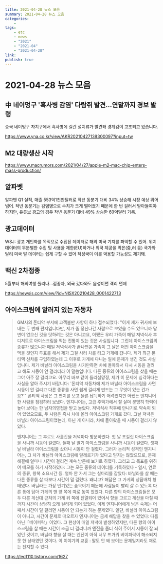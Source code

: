 ```yaml
---
title: 2021-04-28 뉴스 모음
summary: 2021-04-28 뉴스 모음
categories:
    - 
tags:
    - etc
    - news
    - "2021"
    - "2021-04"
    - "2021-04-28"
link: 
publish: true
---
```


# 2021-04-28 뉴스 모음

## 中 네이멍구 '흑사병 감염' 다람쥐 발견…연말까지 경보 발령

중국 네이멍구 자치구에서 흑사병에 걸린 설치류가 발견돼 경계감이 고조되고 있습니다.

<https://www.yna.co.kr/view/AKR20210427138300097?input=tw>

## M2 대량생산 시작

<https://www.macrumors.com/2021/04/27/apple-m2-mac-chip-enters-mass-production/>

## 알파벳

알파벳 Q1 실적, 매출 553억1천만달러로 작년 동분기 대비 34% 상승해 시장 예상 뛰어넘어. 작년 동분기는 감염병으로 수치가 크게 떨어졌기 때문에 한 번 걸러서 받아들여야 하지만, 유튜브 광고의 경우 작년 동분기 대비 49% 상승한 60억달러 기록.

## 광고데이터

WSJ: 광고 개인화를 목적으로 수집된 데이터로 해외 미국 기지를 파악할 수 있어. 위치 데이터의 무분별한 수집 및 사용을 제한(EU)하거나 외국 제공을 막은(중,러 등) 국가와 달리 미국 발 데이터는 쉽게 구할 수 있어 적성국이 이를 악용할 가능성도 제기돼.

## 백신 2차접종

5월부터 해외여행 풀리나…접종자, 외국 갔다와도 음성이면 격리 면제

<https://newsis.com/view/?id=NISX20210428_0001422713>

## 아이스크림에 알러지 있는 자동차

> GM사의 폰티악 부서에 고객불만 사항이 하나 접수되었다:
> "이게 제가 귀사에 보내는 두 번째 편지입니다만, 제가 좀 정신나간 사람으로 보였을 수도 있으니까 답변이 없으신 것을 탓하려는 것은 아니고요, 어쨌든 우리 가족이 매일 저녁식사 후 디저트로 아이스크림을 먹는 전통이 있는 것은 사실입니다. 그런데 아이스크림의 종류가 많으니까 매일 저녁식사가 끝나면온 가족이 그 날은 어떤 아이스크림을 먹을 것인지 투표를 해서 제가 그걸 사러 차를 타고 가게에 갑니다. 제가 최근 폰티액 신차를 구입하였는데 그 이후로 가게에 다니는 일에 문제가 생긴 것도 사실입니다. 제가 바닐라 아이스크림을 사기만하면 차에 돌아와서 다시 시동을 걸려고 해도 시동이 안 걸리더라 이 말씀입니다. 다른 종류의 아이스크림을 샀을 때는 그야 아주 잘 걸리고요. 아무리 바보 같이 들리실망정, 제가 이 문제에 심각하다는 사실을 알아 주시기 바랍니다: '폰티악 자동차에 제가 바닐라 아이스크림을 사면 시동이 안 걸리고 다른 종류를 사면 쉽게 걸리게 만드는 그 무엇이 있는 건가요?'"
> 폰티액 사장은 그 편지를 보고 물론 납득하기 어려웠지만 어쨌든 엔지니어 한 사람을 점검하러 보냈다. 엔지니어는, 고급 주택가에서 잘 살며 분명히 학력이 높아 보이는 한 남자의영접을 받고 놀랐다. 저녁식사 직후에 만나기로 약속이 되어 있었으므로, 두 사람은 즉시 차에 올라 아이스크림 가게로 갔다. 그날 저녁은 바닐라 아이스크림이었는데, 아닌 게 아니라, 차에 돌아왔을 때 시동이 걸리지 않았다.
>
> 엔지니어는 그 후로도 사흘간을 저녁마다 방문하였다. 첫 날 초컬릿 아이스크림을 사니까 시동이 걸렸다. 둘째 날 딸기 아이스크림을 사니까 시동이 걸렸다. 셋째 날 바닐라 아이스크림을 샀더니 시동이 안 걸렸다.
> 그러자 논리적 성격인 엔지니어는, 그 차가 바닐라 아이스크림에 알레르기가 있다고 믿지는 않았으므로, 문제해결에 얼마나 시간이 걸리건 계속 방문해 보기로 하였다. 그리고 그 목표를 위하여 메모를 하기 시작하였다: 그는 모든 종류의 데이터를 기록하였다 - 일시, 연료의 종류, 왕복 소요시간 등.
> 얼마 안 가서 그는 실마리를 잡았다: 바닐라를 살 때는 다른 종류를 살 때보다 시간이 덜 걸렸다. 왜냐고? 해답은 그 가게의 상품배치 형태였다.
> 바닐라는 가장 인기있는 품목이기 때문에 사람들이 빨리 살 수 있도록 다른 통에 담아 가게의 맨 앞 쪽에 따로 놓여 있었다. 다른 향의 아이스크림들은 모두 다른 계산대 근처의 가게 뒤 쪽에 진열되어 있어서 향을 고르고 계산을 마칠 때까지 시간이 상당히 오래 걸리게 되어 있었다.
> 이제 엔지니어에게 남은 숙제는 어째서 시간이 덜 걸리면 시동이 안 되는가 하는 문제였다. 일단, 바닐라 아이스크림이 아니고, 시간이 문제로 떠오르자 엔지니어는 금세 해답을 찾을 수 있었다: 다름 아닌「베이퍼락」이었다. 그 현상이 매일 저녁에 발생하였지만, 다른 향의 아이스크림을 살 때는 시간이 조금 더 걸리니까 엔진을 좀더 식혀 주어서 시동이 잘 되었던 것이고, 바닐라 향을 살 때는 엔진이 아직 너무 뜨거워 베이퍼락이 해소되지 못 한 상태였던 것이다.
> 이 이야기의 교훈 : 말도 안 돼 보이는 문제일지라도 때로는 진지할 수 있다.

<https://leo1110.tistory.com/1627>
